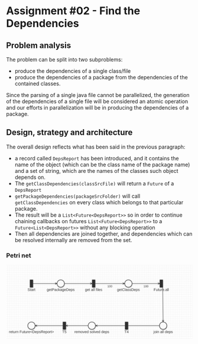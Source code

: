 # Assignment #02 - Find the Dependencies

## Problem analysis
The problem can be split into two subproblems:
- produce the dependencies of a single class/file
- produce the dependencies of a package from the dependencies of the contained classes.

Since the parsing of a single java file cannot be parallelized, the generation of the dependencies of a single file will be considered an atomic operation
and our efforts in parallelization will be in producing the dependencies of a package.

## Design, strategy and architecture
The overall design reflects what has been said in the previous paragraph: 
- a record called `DepsReport` has been introduced, and it contains the name of the object (which can be the class name of the package name) and a set of string, which are the names of the classes such object depends on.
- The `getClassDependencies(classSrcFile)` will return a `Future` of a `DepsReport` 
- `getPackageDependencies(packageSrcFolder)` will call `getClassDependencies` on every class which belongs to that particular package. 
- The result will be a `List<Future<DepsReport>>` so in order to continue chaining callbacks on futures `List<Future<DepsReport>>` to a `Future<List<DepsReport>>` without any blocking operation
- Then all dependencies are joined together, and dependencies which can be resolved internally are removed from the set.

### Petri net
![](petri_net_future.png)